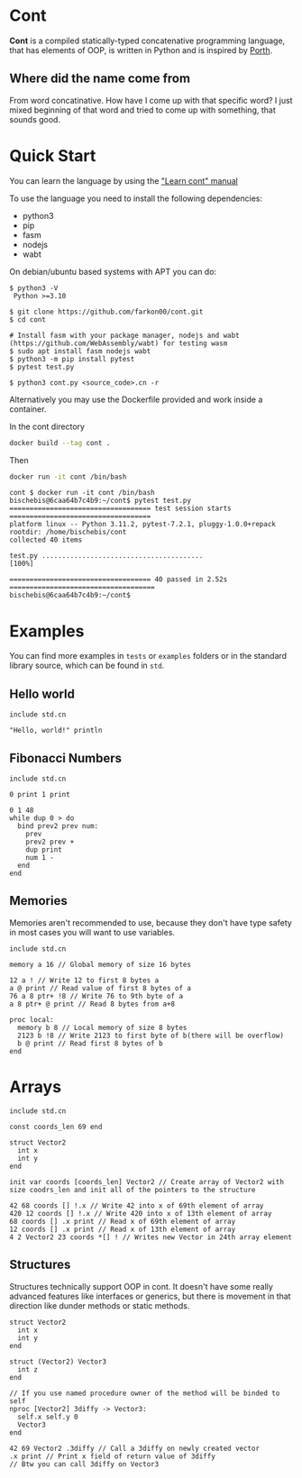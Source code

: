# Cont

__Cont__ is a compiled statically-typed concatenative programming language,
that has elements of OOP, is written in Python and is inspired by [Porth](https://gitlab.com/tsoding/porth).

## Where did the name come from
From word concatinative. 
How have I come up with that specific word?
I just mixed beginning of that word and tried to come up with something, that sounds good.

# Quick Start
You can learn the language by using the ["Learn cont" manual](https://github.com/farkon00/cont/blob/master/learn-cont/00-learn-cont.md)

To use the language you need to install the following dependencies:
- python3
- pip
- fasm
- nodejs
- wabt

On debian/ubuntu based systems with APT you can do:
```console
$ python3 -V
 Python >=3.10

$ git clone https://github.com/farkon00/cont.git
$ cd cont

# Install fasm with your package manager, nodejs and wabt (https://github.com/WebAssembly/wabt) for testing wasm
$ sudo apt install fasm nodejs wabt
$ python3 -m pip install pytest
$ pytest test.py

$ python3 cont.py <source_code>.cn -r
```

Alternatively you may use the Dockerfile provided and work inside a container.

In the cont directory
```bash
docker build --tag cont .  
```
Then
```bash
docker run -it cont /bin/bash
```
```console
cont $ docker run -it cont /bin/bash
bischebis@6caa64b7c4b9:~/cont$ pytest test.py
=================================== test session starts ===================================
platform linux -- Python 3.11.2, pytest-7.2.1, pluggy-1.0.0+repack
rootdir: /home/bischebis/cont
collected 40 items                                                                        

test.py ........................................                                    [100%]

=================================== 40 passed in 2.52s ====================================
bischebis@6caa64b7c4b9:~/cont$ 
```

# Examples
You can find more examples in `tests` or `examples` folders or
in the standard library source, which can be found in `std`.

## Hello world
```
include std.cn

"Hello, world!" println
```

## Fibonacci Numbers
```
include std.cn

0 print 1 print

0 1 48 
while dup 0 > do
  bind prev2 prev num:
    prev
    prev2 prev +
    dup print
    num 1 -
  end
end
```

## Memories

Memories aren't recommended to use, because
they don't have type safety in most cases you will want to use variables.

```
include std.cn

memory a 16 // Global memory of size 16 bytes

12 a ! // Write 12 to first 8 bytes a
a @ print // Read value of first 8 bytes of a
76 a 8 ptr+ !8 // Write 76 to 9th byte of a
a 8 ptr+ @ print // Read 8 bytes from a+8

proc local:
  memory b 8 // Local memory of size 8 bytes
  2123 b !8 // Write 2123 to first byte of b(there will be overflow)
  b @ print // Read first 8 bytes of b
end
```

# Arrays
```
include std.cn

const coords_len 69 end

struct Vector2
  int x
  int y
end

init var coords [coords_len] Vector2 // Create array of Vector2 with size coodrs_len and init all of the pointers to the structure 

42 68 coords [] !.x // Write 42 into x of 69th element of array
420 12 coords [] !.x // Write 420 into x of 13th element of array
68 coords [] .x print // Read x of 69th element of array
12 coords [] .x print // Read x of 13th element of array
4 2 Vector2 23 coords *[] ! // Writes new Vector in 24th array element
```

## Structures
Structures technically support OOP in cont.
It doesn't have some really advanced features like interfaces or generics,
but there is movement in that direction like dunder methods or static methods. 

```
struct Vector2
  int x
  int y
end

struct (Vector2) Vector3
  int z
end

// If you use named procedure owner of the method will be binded to self
nproc [Vector2] 3diffy -> Vector3:
  self.x self.y 0
  Vector3
end

42 69 Vector2 .3diffy // Call a 3diffy on newly created vector
.x print // Print x field of return value of 3diffy
// Btw you can call 3diffy on Vector3
```
